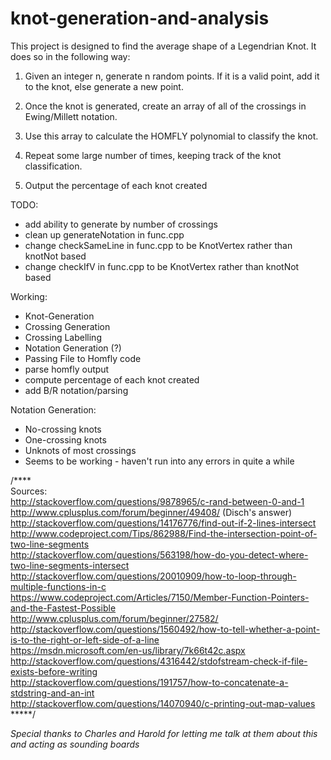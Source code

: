  # knot-generation-and-analysis

This project is designed to find the average shape of a Legendrian Knot. It does so in the following way:

1) Given an integer n, generate n random points. If it is a valid point, add it to the knot, else generate a new point.

2) Once the knot is generated, create an array of all of the crossings in Ewing/Millett notation.

3) Use this array to calculate the HOMFLY polynomial to classify the knot.

4) Repeat some large number of times, keeping track of the knot classification.

5) Output the percentage of each knot created

TODO:
- add ability to generate by number of crossings
- clean up generateNotation in func.cpp
- change checkSameLine in func.cpp to be KnotVertex rather than knotNot based
- change checkIfV in func.cpp to be KnotVertex rather than knotNot based

Working:
- Knot-Generation
- Crossing Generation
- Crossing Labelling
- Notation Generation (?)
- Passing File to Homfly code
- parse homfly output
- compute percentage of each knot created
- add B/R notation/parsing 

Notation Generation:
- No-crossing knots
- One-crossing knots
- Unknots of most crossings
- Seems to be working - haven't run into any errors in quite a while

/****  
Sources:  
http://stackoverflow.com/questions/9878965/c-rand-between-0-and-1  
http://www.cplusplus.com/forum/beginner/49408/ (Disch's answer)  
http://stackoverflow.com/questions/14176776/find-out-if-2-lines-intersect  
http://www.codeproject.com/Tips/862988/Find-the-intersection-point-of-two-line-segments  
http://stackoverflow.com/questions/563198/how-do-you-detect-where-two-line-segments-intersect  
http://stackoverflow.com/questions/20010909/how-to-loop-through-multiple-functions-in-c  
https://www.codeproject.com/Articles/7150/Member-Function-Pointers-and-the-Fastest-Possible  
http://www.cplusplus.com/forum/beginner/27582/  
http://stackoverflow.com/questions/1560492/how-to-tell-whether-a-point-is-to-the-right-or-left-side-of-a-line  
https://msdn.microsoft.com/en-us/library/7k66t42c.aspx  
http://stackoverflow.com/questions/4316442/stdofstream-check-if-file-exists-before-writing  
http://stackoverflow.com/questions/191757/how-to-concatenate-a-stdstring-and-an-int  
http://stackoverflow.com/questions/14070940/c-printing-out-map-values  
*****/

*Special thanks to Charles and Harold for letting me talk at them about this and acting as sounding boards*
